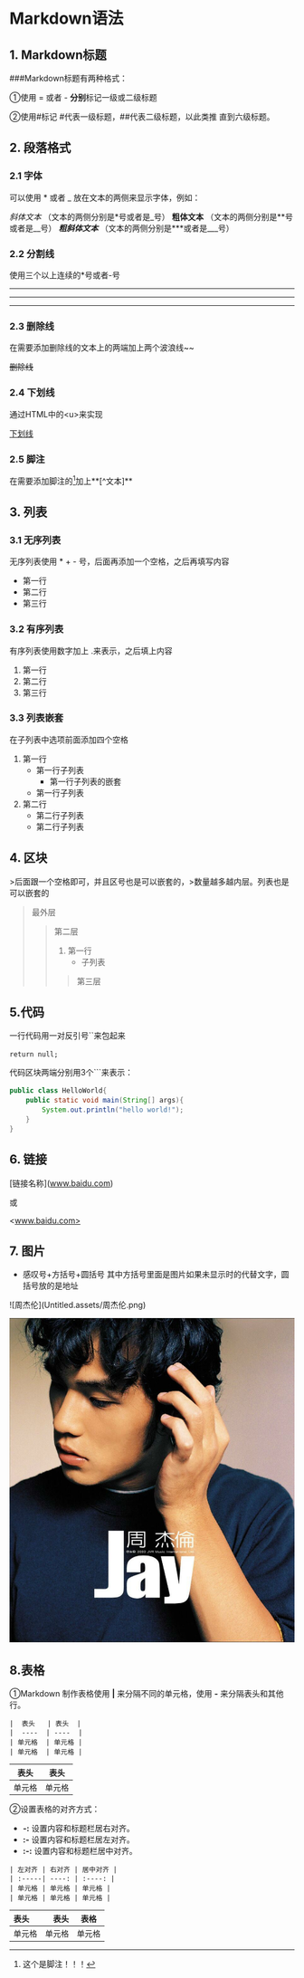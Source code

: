 # Markdown语法

## 1. Markdown标题

###Markdown标题有两种格式：

①使用 = 或者 - **分别**标记一级或二级标题

②使用#标记  #代表一级标题，##代表二级标题，以此类推 直到六级标题。

## 2. 段落格式

### 2.1 字体
可以使用 * 或者  _ 放在文本的两侧来显示字体，例如：

*斜体文本* （文本的两侧分别是\*号或者是\_号）
**粗体文本** （文本的两侧分别是\*\*号或者是\_\_号）
***粗斜体文本*** （文本的两侧分别是\*\*\*或者是\_\_\_号）

### 2.2 分割线

使用三个以上连续的*号或者-号

***

**********

---------

### 2.3 删除线

在需要添加删除线的文本上的两端加上两个波浪线~~

~~删除线~~

### 2.4 下划线

通过HTML中的\<u>来实现

<u>下划线</u>

### 2.5 脚注

在需要添加脚注的[^文本]加上**\[^文本]**

[^文本]: 这个是脚注！！！



## 3. 列表

### 3.1 无序列表

无序列表使用  \*     \+     \-   号，后面再添加一个空格，之后再填写内容

+ 第一行
+ 第二行
+ 第三行

### 3.2 有序列表

有序列表使用数字加上 \.来表示，之后填上内容

1. 第一行
2. 第二行
3. 第三行

### 3.3 列表嵌套

在子列表中选项前面添加四个空格

1. 第一行
    + 第一行子列表
    	+ 第一行子列表的嵌套
    + 第一行子列表
2. 第二行
    + 第二行子列表
    + 第二行子列表

## 4. 区块

\>后面跟一个空格即可，并且区号也是可以嵌套的，\>数量越多越内层。列表也是可以嵌套的



> 最外层
>
> > 第二层
> >
> > 1. 第一行
> >    + 子列表
> >
> > > 第三层



## 5.代码

一行代码用一对反引号\``来包起来

`return null;`

代码区块两端分别用3个```来表示：

```java
public class HelloWorld{
	public static void main(String[] args){
		System.out.println("hello world!");
	}
}
```



## 6. 链接

\[链接名称](www.baidu.com)

或

\<www.baidu.com>



## 7. 图片

+ 感叹号+方括号+圆括号  其中方括号里面是图片如果未显示时的代替文字，圆括号放的是地址

\![周杰伦]\(Untitled.assets/周杰伦.png)

![周杰伦](Untitled.assets/周杰伦.png)



## 8.表格

①Markdown 制作表格使用 **|** 来分隔不同的单元格，使用 **-** 来分隔表头和其他行。

```
|  表头   | 表头  |
|  ----  | ----  |
| 单元格  | 单元格 |
| 单元格  | 单元格 |
```

| 表头 | 表头 |
| ---- | ---- |
|   单元格   | 单元格    |

②设置表格的对齐方式：

- **-:** 设置内容和标题栏居右对齐。
- **:-** 设置内容和标题栏居左对齐。
- **:-:** 设置内容和标题栏居中对齐。

```
| 左对齐 | 右对齐 | 居中对齐 |
| :-----| ----: | :----: |
| 单元格 | 单元格 | 单元格 |
| 单元格 | 单元格 | 单元格 |
```
| 表头 | 表头 | 表格 |
| :---- | ----: | :---: |
|   单元格   | 单元格    | 单元格 |
